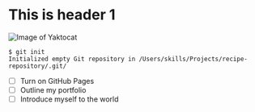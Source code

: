 # This is header 1

![Image of Yaktocat](https://octodex.github.com/images/yaktocat.png)

```text
$ git init
Initialized empty Git repository in /Users/skills/Projects/recipe-repository/.git/
```

- [ ] Turn on GitHub Pages
- [ ] Outline my portfolio
- [ ] Introduce myself to the world
